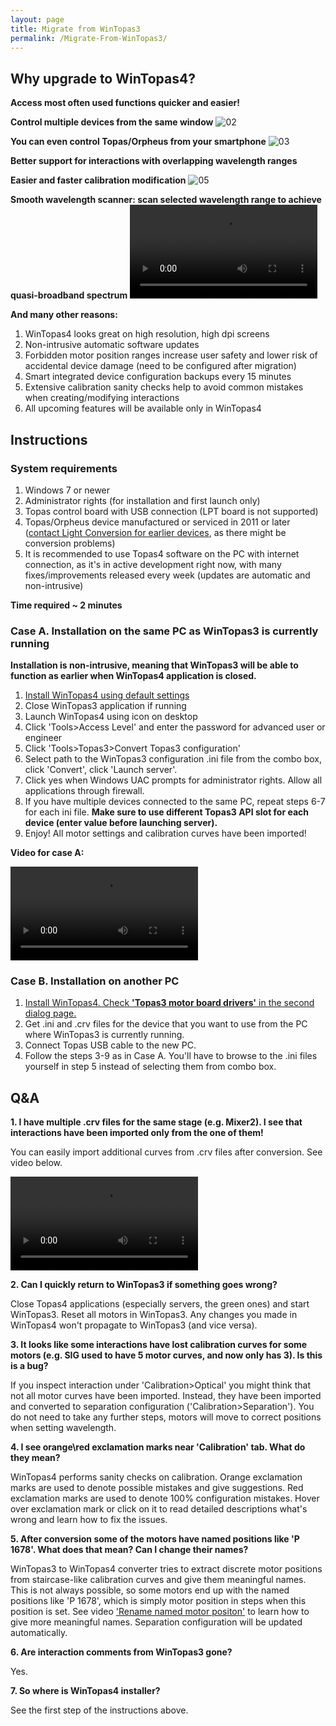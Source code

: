 ```yaml
---
layout: page
title: Migrate from WinTopas3
permalink: /Migrate-From-WinTopas3/
---
```



## Why upgrade to WinTopas4?

**Access most often used functions quicker and easier!**
<img src="https://lightconupdater.blob.core.windows.net/topas4infopage/Images/Migrate-From-WinTopas3/01.png" alt="" usemap="#map1494520202657">
<map id="map1494520202657" name="map1494520202657"><area shape="rect" coords="93.015625,894.015625,777.015625,996.015625" title="" alt="" href="http://domasm.github.io/Topas4Info/How-Tos/#Vid001" target="_blank"></map>

**Control multiple devices from the same window**
![02](https://lightconupdater.blob.core.windows.net/topas4infopage/Images/Migrate-From-WinTopas3/02.png)

**You can even control Topas/Orpheus from your smartphone**
![03](https://lightconupdater.blob.core.windows.net/topas4infopage/Images/Migrate-From-WinTopas3/03.png)


**Better support for interactions with overlapping wavelength ranges**
<img src="https://lightconupdater.blob.core.windows.net/topas4infopage/Images/Migrate-From-WinTopas3/04.png" alt="" usemap="#map1494523577671">
<map id="map1494523577671" name="map1494523577671"><area shape="rect" coords="1071.000081046875,981.0000200117188,1924.6667470468751,1172.6666860117189" title="" alt="" href="http://domasm.github.io/Topas4Info/How-Tos/#Vid002" target="_blank"><area shape="rect" coords="1243.000081046875,603.0000200117188,1954.6667470468751,738.6666860117189" title="" alt="" href="http://domasm.github.io/Topas4Info/How-Tos/#Vid006" target="_blank"></map>


**Easier and faster calibration modification**
![05](https://lightconupdater.blob.core.windows.net/topas4infopage/Images/Migrate-From-WinTopas3/05.png)

**Smooth wavelength scanner: scan selected wavelength range to achieve quasi-broadband spectrum**
<video  controls="controls">
<source src="https://lightconupdater.blob.core.windows.net/topas4infopage/Videos/SmoothScannerQuickDemo.mp4" type="video/mp4" />
</video>

**And many other reasons:**

1. WinTopas4 looks great on high resolution, high dpi screens
1. Non-intrusive automatic software updates
1. Forbidden motor position ranges increase user safety and lower risk of accidental device damage (need to be configured after migration)
1. Smart integrated device configuration backups every 15 minutes
1. Extensive calibration sanity checks help to avoid common mistakes when creating/modifying interactions
1. All upcoming features will be available only in WinTopas4 



## Instructions

### System requirements

1. Windows 7 or newer
1. Administrator rights (for installation and first launch only)
1. Topas control board with USB connection (LPT board is not supported)
1. Topas/Orpheus device manufactured or serviced in 2011 or later ([contact Light Conversion for earlier devices](mailto:support@lightcon.com), as there might be conversion problems)
1. It is recommended to use Topas4 software on the PC with internet connection, as it's in active development right now, with many fixes/improvements released every week (updates are automatic and non-intrusive)

**Time required ~ 2 minutes**


### Case A. Installation on the same PC as WinTopas3 is currently running
**Installation is non-intrusive, meaning that WinTopas3 will be able to function as earlier when WinTopas4 application is closed.**
 


1. [Install WinTopas4 using default settings](https://lightconupdater.blob.core.windows.net/installers/WinTopas4-setup.exe)
1. Close WinTopas3 application if running
1. Launch WinTopas4 using icon on desktop 
1. Click 'Tools>Access Level' and enter the password for advanced user or engineer
1. Click 'Tools>Topas3>Convert Topas3 configuration'
1. Select path to the WinTopas3 configuration .ini file from the combo box, click 'Convert', click 'Launch server'.
1. Click yes when Windows UAC prompts for administrator rights. Allow all applications through firewall.
1. If you have multiple devices connected to the same PC, repeat steps 6-7 for each ini file. **Make sure to use different Topas3 API slot for each device (enter value before launching server).**
1. Enjoy! All motor settings and calibration curves have been imported!

**Video for case A:**

<video  controls="controls">
<source src="https://lightconupdater.blob.core.windows.net/topas4infopage/Videos/HowToConvertFromTopas3.mp4" type="video/mp4" />
</video>


### Case B. Installation on another PC
1. [Install WinTopas4. Check **'Topas3 motor board drivers'** in the second dialog page.](https://lightconupdater.blob.core.windows.net/installers/WinTopas4-setup.exe)
1. Get .ini and .crv files for the device that you want to use from the PC where WinTopas3 is currently running. 
1. Connect Topas USB cable to the new PC.
1. Follow the steps 3-9 as in Case A. You'll have to browse to the .ini files yourself in step 5 instead of selecting them from combo box.

## Q&A

**1. I have multiple .crv files for the same stage (e.g. Mixer2). I see that interactions have been imported only from the one of them!**

You can easily import additional curves from .crv files after conversion. See video below.

<video  controls="controls">
<source src="https://lightconupdater.blob.core.windows.net/topas4infopage/Videos/HowToImportCalibrationFromWinTopas3CRVFiles.mp4" type="video/mp4" />
</video>

**2. Can I quickly return to WinTopas3 if something goes wrong?**

Close Topas4 applications (especially servers, the green ones) and start WinTopas3. Reset all motors in WinTopas3. Any changes you made in WinTopas4 won't propagate to WinTopas3 (and vice versa).

**3. It looks like some interactions have lost calibration curves for some motors (e.g. SIG used to have 5 motor curves, and now only has 3). Is this is a bug?**

If you inspect interaction under 'Calibration>Optical' you might think that not all motor curves have been imported. Instead, they have been imported and converted to separation configuration ('Calibration>Separation'). You do not need to take any further steps, motors will move to correct positions when setting wavelength.


**4. I see orange\red exclamation marks near 'Calibration' tab. What do they mean?**

WinTopas4 performs sanity checks on calibration. Orange exclamation marks are used to denote possible mistakes and give suggestions. Red exclamation marks are used to denote 100% configuration mistakes. Hover over exclamation mark or click on it to read detailed descriptions what's wrong and learn how to fix the issues.


**5. After conversion some of the motors have named positions like 'P 1678'. What does that mean? Can I change their names?**

WinTopas3 to WinTopas4 converter tries to extract discrete motor positions from staircase-like calibration curves and give them meaningful names. This is not always possible, so some motors end up with the named positions like 'P 1678', which is simply motor position in steps when this position is set. See video ['Rename named motor positon'](http://domasm.github.io/Topas4Info/Advanced-How-Tos/#Vid202) to learn how to give more meaningful names. Separation configuration will be updated automatically.

**6. Are interaction comments from WinTopas3 gone?**

Yes.

**7. So where is WinTopas4 installer?**

See the first step of the instructions above.
